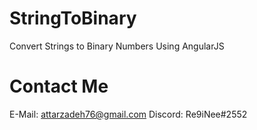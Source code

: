 # StringToBinary
Convert Strings to Binary Numbers Using AngularJS 

# Contact Me
E-Mail: attarzadeh76@gmail.com
Discord: Re9iNee#2552